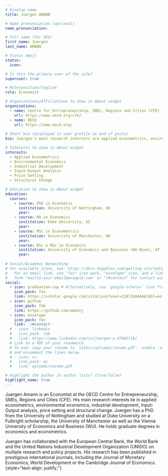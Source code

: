 ```yaml
---
# Display name
title: Juergen AMANN

# Name pronunciation (optional)
name_pronunciation: 

# Full name (for SEO)
first_name: Juergen
last_name: AMANN

# Status emoji
status:
  icon: 

# Is this the primary user of the site?
superuser: true

# Role/position/tagline
role: Economist

# Organizations/Affiliations to show in About widget
organizations:
  - name: Centre for Entrepreneurship, SMEs, Regions and Cities (CFE)
    url: https://www.oecd.org/cfe/
  - name: OECD
    url: https://www.oecd.org/
    
# Short bio (displayed in user profile at end of posts)
bio: Juergen's main research interests are applied econometrics, environmental economics, industrial development, input-output analysis and structural change.

# Interests to show in About widget
interests:
  - Applied Econometrics
  - Environmental Economics
  - Industrial Development
  - Input-Output Analysis
  - Price Setting
  - Structural Change

# Education to show in About widget
education:
  courses:
    - course: PhD in Economics
      institution: University of Nottingham, UK
      year: 
    - course: MA in Economics
      institution: Duke University, US
      year: 
    - course: MSc in Econometrics
      institution: University of Manchester, UK
      year: 
    - course: BSc & MSc in Economics
      institution: University of Economics and Business (WU Wien), AT
      year: 
      
# Social/Academic Networking
# For available icons, see: https://docs.hugoblox.com/getting-started/page-builder/#icons
#   For an email link, use "fas" icon pack, "envelope" icon, and a link in the
#   form "mailto:your-email@example.com" or "/#contact" for contact widget.
social:
  - icon: graduation-cap # Alternatively, use `google-scholar` icon from `ai` icon pack
    icon_pack: fas
    link: https://scholar.google.com/citations?user=C28lZmUAAAAJ&hl=en
  - icon: github
    icon_pack: fab
    link: https://github.com/amannj
  - icon: envelope
    icon_pack: fas
    link: '/#contact'    
  # - icon: linkedin
  #   icon_pack: fab
  #   link: https://www.linkedin.com/in/juergen-a-4798511b/
  # Link to a PDF of your resume/CV.
  # To use: copy your resume to `static/uploads/resume.pdf`, enable `ai` icons in `params.yaml`,
  # and uncomment the lines below.
  # - icon: cv
  #   icon_pack: ai
  #   link: uploads/resume.pdf

# Highlight the author in author lists? (true/false)
highlight_name: true
---
```


Juergen Amann is an Economist at the OECD Centre for Entrepreneurship, SMEs, Regions and Cities (CFE). His main research interests lie in applied econometrics, environmental economics, industrial development, Input-Output analysis, price setting and structural change. Juergen has a PhD from the University of Nottingham and studied at Duke University on a Fulbright scholarship, the University of Manchester as well as the Vienna University of Economics and Business (WU). He holds graduate degrees in economics and econometrics.

Juergen has collaborated with the European Central Bank, the World Bank and the United Nations Industrial Development Organization (UNIDO) on multiple research and policy projects. His research has been published
in prestigious international journals, including the Journal of Monetary Economics, World Development or the Cambridge Journal of Economics.
{style="text-align: justify;"}
